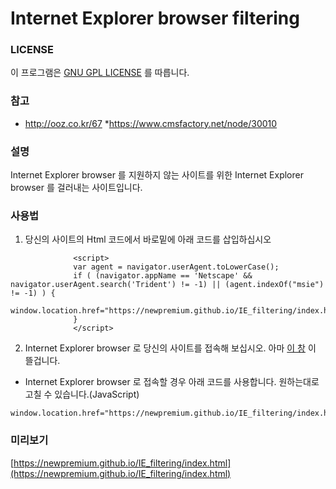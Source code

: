 # Internet Explorer browser filtering

### LICENSE

이 프로그램은 [GNU GPL LICENSE](http://korea.gnu.org/documents/copyleft/gpl.ko.html) 를 따릅니다.

### 참고

* http://ooz.co.kr/67
*https://www.cmsfactory.net/node/30010

### 설명

Internet Explorer browser 를 지원하지 않는 사이트를 위한 Internet Explorer browser 를 걸러내는 사이트입니다.

### 사용법

1. 당신의 사이트의 Html 코드에서 <head> 바로밑에 아래 코드를 삽입하십시오
  
  ```
                <script>
                var agent = navigator.userAgent.toLowerCase();
                if ( (navigator.appName == 'Netscape' && navigator.userAgent.search('Trident') != -1) || (agent.indexOf("msie") != -1) ) {
                    window.location.href="https://newpremium.github.io/IE_filtering/index.html";
                }
                </script>
  ```
  
2. Internet Explorer browser 로 당신의 사이트를 접속해 보십시오. 아마 [이 창](https://newpremium.github.io/IE_filtering/index.html) 이 뜰겁니다.
  
  * Internet Explorer browser 로 접속할 경우 아래 코드를 사용합니다. 원하는대로 고칠 수 있습니다.(JavaScript)
  ```
  window.location.href="https://newpremium.github.io/IE_filtering/index.html";
  ```
  
  ### 미리보기
  
  [https://newpremium.github.io/IE_filtering/index.html](https://newpremium.github.io/IE_filtering/index.html)
  
